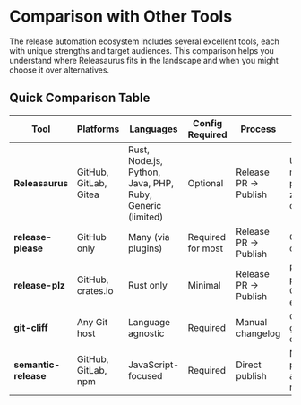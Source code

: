 # Comparison with Other Tools

The release automation ecosystem includes several excellent tools, each with unique strengths and target audiences. This comparison helps you understand where Releasaurus fits in the landscape and when you might choose it over alternatives.

## Quick Comparison Table

| Tool                 | Platforms             | Languages                                                 | Config Required   | Process              | Best For                               |
| -------------------- | --------------------- | --------------------------------------------------------- | ----------------- | -------------------- | -------------------------------------- |
| **Releasaurus**      | GitHub, GitLab, Gitea | Rust, Node.js, Python, Java, PHP, Ruby, Generic (limited) | Optional          | Release PR → Publish | Universal, multi-platform, zero-config |
| **release-please**   | GitHub only           | Many (via plugins)                                        | Required for most | Release PR → Publish | GitHub-only orgs                       |
| **release-plz**      | GitHub, crates.io     | Rust only                                                 | Minimal           | Release PR → Publish | Rust projects, Cargo ecosystems        |
| **git-cliff**        | Any Git host          | Language agnostic                                         | Required          | Manual changelog     | Changelog generation only              |
| **semantic-release** | GitHub, GitLab, npm   | JavaScript-focused                                        | Required          | Direct publish       | Node.js projects, automated releases   |
